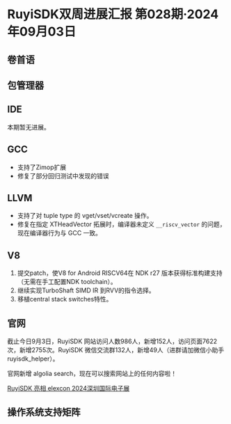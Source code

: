 # RuyiSDK双周进展汇报  第028期·2024年09月03日

## 卷首语

## 包管理器

## IDE

本期暂无进展。

## GCC

- 支持了Zimop扩展
- 修复了部分回归测试中发现的错误

## LLVM

- 支持了对 tuple type 的 vget/vset/vcreate 操作。
- 修复在指定 XTHeadVector 拓展时，编译器未定义 `__riscv_vector` 的问题，现在编译器行为与 GCC 一致。

## V8

1. 提交patch，使V8 for Android RISCV64在 NDK r27 版本获得标准构建支持（无需在手工配置NDK toolchain）。
2. 继续实现TurboShaft SIMD IR 到RVV的指令选择。
3. 移植central stack switches特性。

## 官网

截止今日9月3日，RuyiSDK 网站访问人数986人，新增152人，访问页面7622次，新增2755次。RuyiSDK 微信交流群132人，新增49人（进群请加微信小助手 ruyisdk_helper）。

官网新增 algolia search，现在可以搜索网站上的任何内容啦！

[RuyiSDK 亮相 elexcon 2024深圳国际电子展](https://mp.weixin.qq.com/s/Rr04my4SxRPfTT7-wvKriw)

## 操作系统支持矩阵
